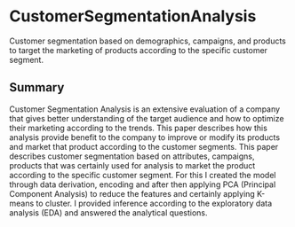 # CustomerSegmentationAnalysis
Customer segmentation based on demographics, campaigns, and products to target the marketing of products according to the specific customer segment.
## Summary
Customer Segmentation Analysis is an extensive evaluation of a company that gives better understanding of the target audience and how to optimize their marketing according to the trends. This paper describes how this analysis provide benefit to the company to improve or modify its products and market that product according to the customer segments.
This paper describes customer segmentation based on attributes, campaigns, products that was certainly used for analysis to market the product according to the specific customer segment. For this I created the model through data derivation, encoding and after then applying PCA (Principal Component Analysis) to reduce the features and certainly applying K-means to cluster. I provided inference according to the exploratory data analysis (EDA) and answered the analytical questions.
